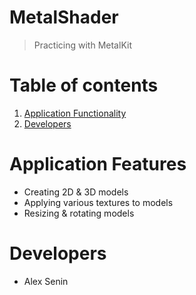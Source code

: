 # MetalShader
>Practicing with MetalKit
# **Table of contents**

1. [Application Functionality](#applicationFeatures)
2. [Developers](#developers)

<a name="applicationFeatures"></a>
# **Application Features**
- Creating 2D & 3D models
- Applying various textures to models
- Resizing & rotating models

<a name="developers"></a>
# **Developers**
- Alex Senin
